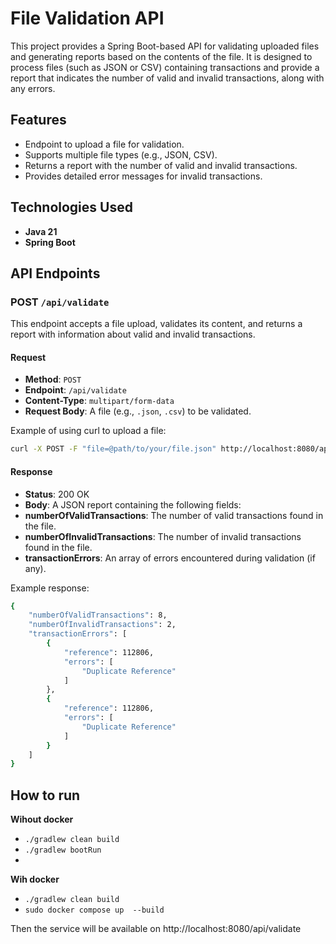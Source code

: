 # File Validation API

This project provides a Spring Boot-based API for validating uploaded files and generating reports based on the contents of the file. It is designed to process files (such as JSON or CSV) containing transactions and provide a report that indicates the number of valid and invalid transactions, along with any errors.

## Features

- Endpoint to upload a file for validation.
- Supports multiple file types (e.g., JSON, CSV).
- Returns a report with the number of valid and invalid transactions.
- Provides detailed error messages for invalid transactions.

## Technologies Used

- **Java 21**
- **Spring Boot**

## API Endpoints

### POST `/api/validate`

This endpoint accepts a file upload, validates its content, and returns a report with information about valid and invalid transactions.

#### Request

- **Method**: `POST`
- **Endpoint**: `/api/validate`
- **Content-Type**: `multipart/form-data`
- **Request Body**: A file (e.g., `.json`, `.csv`) to be validated.

Example of using curl to upload a file:

```bash
curl -X POST -F "file=@path/to/your/file.json" http://localhost:8080/api/validate
```
#### Response

- **Status**: 200 OK
- **Body**: A JSON report containing the following fields:
- **numberOfValidTransactions**: The number of valid transactions found in the file.
- **numberOfInvalidTransactions**: The number of invalid transactions found in the file.
- **transactionErrors**: An array of errors encountered during validation (if any).

Example response:
```bash
{
    "numberOfValidTransactions": 8,
    "numberOfInvalidTransactions": 2,
    "transactionErrors": [
        {
            "reference": 112806,
            "errors": [
                "Duplicate Reference"
            ]
        },
        {
            "reference": 112806,
            "errors": [
                "Duplicate Reference"
            ]
        }
    ]
}
```

## How to run 
**Wihout docker**
- `./gradlew clean build`
- `./gradlew bootRun`
- 
**Wih docker**
  - `./gradlew clean build`
  - `sudo docker compose up  --build`
    
Then the service will be available on http://localhost:8080/api/validate
